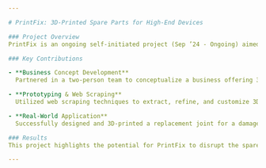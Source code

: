 ```yaml
---

# PrintFix: 3D-Printed Spare Parts for High-End Devices

### Project Overview
PrintFix is an ongoing self-initiated project (Sep ’24 - Ongoing) aimed at developing a business concept to provide 3D-printed spare parts for expensive, non-repairable market-standard devices. The project focuses on addressing a niche demand for cost-effective and sustainable solutions in the repair industry.

### Key Contributions

- **Business Concept Development**  
  Partnered in a two-person team to conceptualize a business offering 3D-printed spare parts for high-end devices, providing a cost-effective solution for customers seeking to repair otherwise non-repairable products.

- **Prototyping & Web Scraping**  
  Utilized web scraping techniques to extract, refine, and customize 3D models for specific parts. This demonstrated advanced skills in data acquisition, processing, and 3D design for precise component replication.

- **Real-World Application**  
  Successfully designed and 3D-printed a replacement joint for a damaged Sony headset. This real-world example showcased problem-solving skills and demonstrated the potential for scalable innovations in repair-focused industries.

### Results
This project highlights the potential for PrintFix to disrupt the spare parts market by offering an accessible, eco-friendly solution for high-end device repairs through 3D printing technology.

---
```

